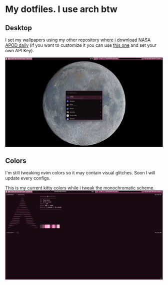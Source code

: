 # My dotfiles. I use arch btw

## Desktop

I set my wallpapers using my other repository [where i download NASA APOD daily](https://github.com/yohanduartep/APOD) (if you want to customize it you can use [this one](https://github.com/yohanduartep/APOD-Script) and set your own API Key).

![Monitor1](https://raw.githubusercontent.com/yohanduartep/Dotfiles-btw/refs/heads/master/Images/monitor1.png)

## Colors

I'm still tweaking nvim colors so it may contain visual glitches. Soon I will update every configs.

This is my current kitty colors while i tweak the monochromatic scheme.
![Colors](https://raw.githubusercontent.com/yohanduartep/Dotfiles-btw/refs/heads/master/Images/colors.png)
